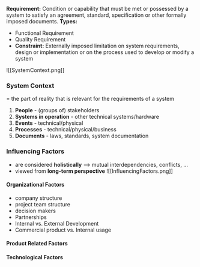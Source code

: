 
**Requirement:** Condition or capability that must be met or possessed by a system to satisfy an agreement, standard, specification or other formally imposed documents.
**Types:**
- Functional Requirement
- Quality Requirement
- **Constraint:** Externally imposed limitation on system requirements, design or implementation or on the process used to develop or modify a system

![[SystemContext.png]]
### System Context
= the part of reality that is relevant for the requirements of a system

1. **People** - (groups of) stakeholders
2. **Systems in operation** - other technical systems/hardware
3. **Events** - technical/physical
4. **Processes** - technical/physical/business
5. **Documents** - laws, standards, system documentation

### Influencing Factors
- are considered **holistically** --> mutual interdependencies, conflicts, ...
- viewed from **long-term perspective**
![[InfluencingFactors.png]]
#### Organizational Factors
- company structure
- project team structure
- decision makers
- Partnerships
- Internal vs. External Development
- Commercial product vs. Internal usage

#### Product Related Factors


#### Technological Factors